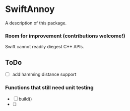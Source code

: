 # SwiftAnnoy

A description of this package.

### Room for improvement (contributions welcome!)
Swift cannot readily diegest C++ APIs.  

## ToDo
- [ ] add hamming distance support

### Functions that still need unit testing
- [ ] build()
-[ ] 
